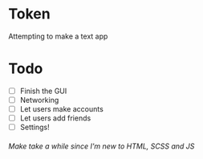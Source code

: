 # Token
Attempting to make a text app

# Todo
- [ ] Finish the GUI
- [ ] Networking
- [ ] Let users make accounts
- [ ] Let users add friends
- [ ] Settings!
###### Make take a while since I'm new to HTML, SCSS and JS
